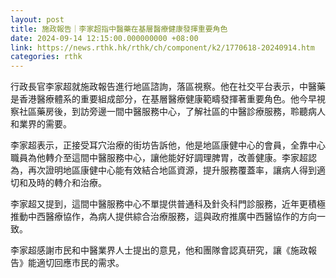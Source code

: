 ```yaml
---
layout: post
title: 施政報告｜李家超指中醫藥在基層醫療健康發揮重要角色
date: 2024-09-14 12:15:00.000000000 +08:00
link: https://news.rthk.hk/rthk/ch/component/k2/1770618-20240914.htm
categories: rthk
---
```


行政長官李家超就施政報告進行地區諮詢，落區視察。他在社交平台表示，中醫藥是香港醫療體系的重要組成部分，在基層醫療健康範疇發揮著重要角色。他今早視察社區藥房後，到訪旁邊一間中醫服務中心，了解社區的中醫診療服務，聆聽病人和業界的需要。

李家超表示，正接受耳穴治療的街坊告訴他，他是地區康健中心的會員，全靠中心職員為他轉介至這間中醫服務中心，讓他能好好調理脾胃，改善健康。李家超認為，再次證明地區康健中心能有效結合地區資源，提升服務覆蓋率，讓病人得到適切和及時的轉介和治療。

李家超又提到，這間中醫服務中心不單提供普通科及針灸科門診服務，近年更積極推動中西醫療協作，為病人提供綜合治療服務，這與政府推廣中西醫協作的方向一致。

李家超感謝市民和中醫業界人士提出的意見，他和團隊會認真研究，讓《施政報告》能適切回應市民的需求。
